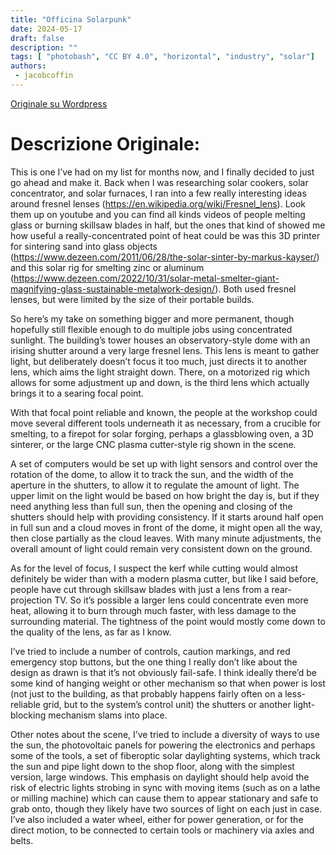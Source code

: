 ```yaml
---
title: "Officina Solarpunk"
date: 2024-05-17
draft: false
description: ""
tags: [ "photobash", "CC BY 4.0", "horizontal", "industry", "solar"]
authors:
 - jacobcoffin
---
```


[Originale su Wordpress](https://jacobcoffinwrites.wordpress.com/2024/05/17/solarpunk-workshop/)

# Descrizione Originale:

This is one I’ve had on my list for months now, and I finally decided to just go ahead and make it. Back when I was researching solar cookers, solar concentrator, and solar furnaces, I ran into a few really interesting ideas around fresnel lenses (https://en.wikipedia.org/wiki/Fresnel_lens). Look them up on youtube and you can find all kinds videos of people melting glass or burning skillsaw blades in half, but the ones that kind of showed me how useful a really-concentrated point of heat could be was this 3D printer for sintering sand into glass objects (https://www.dezeen.com/2011/06/28/the-solar-sinter-by-markus-kayser/) and this solar rig for smelting zinc or aluminum (https://www.dezeen.com/2022/10/31/solar-metal-smelter-giant-magnifying-glass-sustainable-metalwork-design/). Both used fresnel lenses, but were limited by the size of their portable builds.

So here’s my take on something bigger and more permanent, though hopefully still flexible enough to do multiple jobs using concentrated sunlight. The building’s tower houses an observatory-style dome with an irising shutter around a very large fresnel lens. This lens is meant to gather light, but deliberately doesn’t focus it too much, just directs it to another lens, which aims the light straight down. There, on a motorized rig which allows for some adjustment up and down, is the third lens which actually brings it to a searing focal point.

With that focal point reliable and known, the people at the workshop could move several different tools underneath it as necessary, from a crucible for smelting, to a firepot for solar forging, perhaps a glassblowing oven, a 3D sinterer, or the large CNC plasma cutter-style rig shown in the scene.

A set of computers would be set up with light sensors and control over the rotation of the dome, to allow it to track the sun, and the width of the aperture in the shutters, to allow it to regulate the amount of light. The upper limit on the light would be based on how bright the day is, but if they need anything less than full sun, then the opening and closing of the shutters should help with providing consistency. If it starts around half open in full sun and a cloud moves in front of the dome, it might open all the way, then close partially as the cloud leaves. With many minute adjustments, the overall amount of light could remain very consistent down on the ground.

As for the level of focus, I suspect the kerf while cutting would almost definitely be wider than with a modern plasma cutter, but like I said before, people have cut through skillsaw blades with just a lens from a rear-projection TV. So it’s possible a larger lens could concentrate even more heat, allowing it to burn through much faster, with less damage to the surrounding material. The tightness of the point would mostly come down to the quality of the lens, as far as I know.

I’ve tried to include a number of controls, caution markings, and red emergency stop buttons, but the one thing I really don’t like about the design as drawn is that it’s not obviously fail-safe. I think ideally there’d be some kind of hanging weight or other mechanism so that when power is lost (not just to the building, as that probably happens fairly often on a less-reliable grid, but to the system’s control unit) the shutters or another light-blocking mechanism slams into place.

Other notes about the scene, I’ve tried to include a diversity of ways to use the sun, the photovoltaic panels for powering the electronics and perhaps some of the tools, a set of fiberoptic solar daylighting systems, which track the sun and pipe light down to the shop floor, along with the simplest version, large windows. This emphasis on daylight should help avoid the risk of electric lights strobing in sync with moving items (such as on a lathe or milling machine) which can cause them to appear stationary and safe to grab onto, though they likely have two sources of light on each just in case. I’ve also included a water wheel, either for power generation, or for the direct motion, to be connected to certain tools or machinery via axles and belts.
